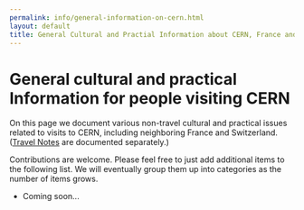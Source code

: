 ```yaml
---
permalink: info/general-information-on-cern.html
layout: default
title: General Cultural and Practial Information about CERN, France and Switzerland
---
```


# General cultural and practical Information for people visiting CERN

On this page we document various non-travel cultural and practical issues 
related to visits to CERN, including neighboring France and Switzerland. ([Travel Notes](/info/travel-to-CERN.html) are documented separately.)

Contributions are welcome. Please feel free to just add additional items
to the following list. We will eventually group them up into categories
as the number of items grows.

  * Coming soon...


